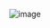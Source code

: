 ![image](https://user-images.githubusercontent.com/62836744/197987799-abbfb20c-db42-486f-9208-0adb200db7ba.png)
